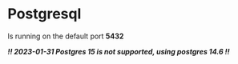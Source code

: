# Postgresql

Is running on the default port **5432**

***!! 2023-01-31 Postgres 15 is not supported, using postgres 14.6 !!***